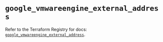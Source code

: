 # `google_vmwareengine_external_address`

Refer to the Terraform Registry for docs: [`google_vmwareengine_external_address`](https://registry.terraform.io/providers/hashicorp/google-beta/6.11.1/docs/resources/google_vmwareengine_external_address).
